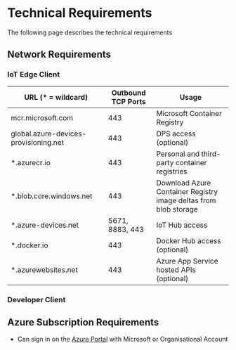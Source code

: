 # Technical Requirements

The following page describes the technical requirements  

## Network Requirements

### IoT Edge Client

| URL (\* = wildcard)                       | Outbound TCP Ports    | Usage |
| -----                                     | -----                 | ----- |
| mcr.microsoft.com                         | 443                   | Microsoft Container Registry |
| global.azure-devices-provisioning.net     | 443                   | DPS access (optional) |
| \*.azurecr.io                             | 443                   | Personal and third-party container registries |
| \*.blob.core.windows.net                  | 443                   | Download Azure Container Registry image deltas from blob storage |
| \*.azure-devices.net                      | 5671, 8883, 443       | IoT Hub access |
| \*.docker.io                              | 443                   | Docker Hub access (optional) |
| *.azurewebsites.net                       | 443                   | Azure App Service hosted APIs (optional) |

### Developer Client

## Azure Subscription Requirements

* Can sign in on the [Azure Portal](https://portal.azure.com) with Microsoft or Organisational Account
